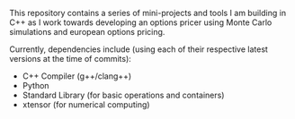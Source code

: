 This repository contains a series of mini-projects and tools I am building in C++ as I work towards developing an options pricer using Monte Carlo simulations and european options pricing.

Currently, dependencies include (using each of their respective latest versions at the time of commits):
- C++ Compiler (g++/clang++)
- Python
- Standard Library (for basic operations and containers)
- xtensor (for numerical computing)



